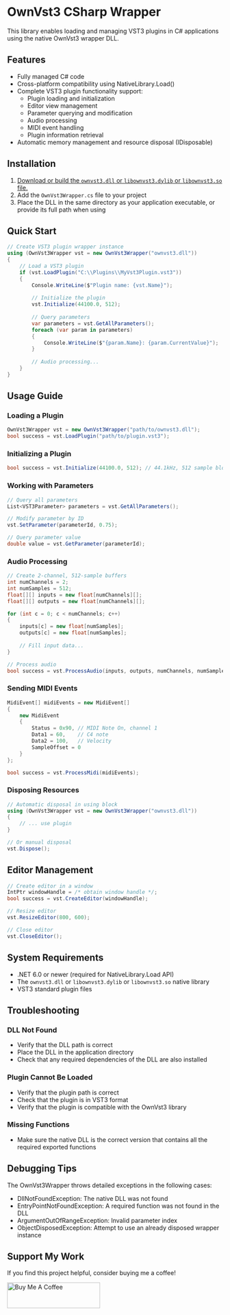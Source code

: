 # OwnVst3 CSharp Wrapper

This library enables loading and managing VST3 plugins in C# applications using the native OwnVst3 wrapper DLL.

## Features

- Fully managed C# code
- Cross-platform compatibility using NativeLibrary.Load()
- Complete VST3 plugin functionality support:
  - Plugin loading and initialization
  - Editor view management
  - Parameter querying and modification
  - Audio processing
  - MIDI event handling
  - Plugin information retrieval
- Automatic memory management and resource disposal (IDisposable)

## Installation

1. [Download or build the `ownvst3.dll` or `libownvst3.dylib` or `libownvst3.so` file.](https://github.com/ModernMube/OwnVST3/releases)
2. Add the `OwnVst3Wrapper.cs` file to your project
3. Place the DLL in the same directory as your application executable, or provide its full path when using

## Quick Start

```csharp
// Create VST3 plugin wrapper instance
using (OwnVst3Wrapper vst = new OwnVst3Wrapper("ownvst3.dll"))
{
    // Load a VST3 plugin 
    if (vst.LoadPlugin("C:\\Plugins\\MyVst3Plugin.vst3"))
    {
        Console.WriteLine($"Plugin name: {vst.Name}");
        
        // Initialize the plugin
        vst.Initialize(44100.0, 512);
        
        // Query parameters
        var parameters = vst.GetAllParameters();
        foreach (var param in parameters)
        {
            Console.WriteLine($"{param.Name}: {param.CurrentValue}");
        }
        
        // Audio processing...
    }
}
```

## Usage Guide

### Loading a Plugin

```csharp
OwnVst3Wrapper vst = new OwnVst3Wrapper("path/to/ownvst3.dll");
bool success = vst.LoadPlugin("path/to/plugin.vst3");
```

### Initializing a Plugin

```csharp
bool success = vst.Initialize(44100.0, 512); // 44.1kHz, 512 sample block size
```

### Working with Parameters

```csharp
// Query all parameters
List<VST3Parameter> parameters = vst.GetAllParameters();

// Modify parameter by ID
vst.SetParameter(parameterId, 0.75);

// Query parameter value
double value = vst.GetParameter(parameterId);
```

### Audio Processing

```csharp
// Create 2-channel, 512-sample buffers
int numChannels = 2;
int numSamples = 512;
float[][] inputs = new float[numChannels][];
float[][] outputs = new float[numChannels][];

for (int c = 0; c < numChannels; c++)
{
    inputs[c] = new float[numSamples];
    outputs[c] = new float[numSamples];
    
    // Fill input data...
}

// Process audio
bool success = vst.ProcessAudio(inputs, outputs, numChannels, numSamples);
```

### Sending MIDI Events

```csharp
MidiEvent[] midiEvents = new MidiEvent[]
{
    new MidiEvent 
    { 
        Status = 0x90, // MIDI Note On, channel 1 
        Data1 = 60,    // C4 note
        Data2 = 100,   // Velocity
        SampleOffset = 0 
    }
};

bool success = vst.ProcessMidi(midiEvents);
```

### Disposing Resources

```csharp
// Automatic disposal in using block
using (OwnVst3Wrapper vst = new OwnVst3Wrapper("ownvst3.dll"))
{
    // ... use plugin
}

// Or manual disposal
vst.Dispose();
```

## Editor Management

```csharp
// Create editor in a window
IntPtr windowHandle = /* obtain window handle */;
bool success = vst.CreateEditor(windowHandle);

// Resize editor
vst.ResizeEditor(800, 600);

// Close editor
vst.CloseEditor();
```

## System Requirements

- .NET 6.0 or newer (required for NativeLibrary.Load API)
- The `ownvst3.dll` or `libownvst3.dylib` or `libownvst3.so` native library
- VST3 standard plugin files

## Troubleshooting

### DLL Not Found
- Verify that the DLL path is correct
- Place the DLL in the application directory
- Check that any required dependencies of the DLL are also installed

### Plugin Cannot Be Loaded
- Verify that the plugin path is correct
- Check that the plugin is in VST3 format
- Verify that the plugin is compatible with the OwnVst3 library

### Missing Functions
- Make sure the native DLL is the correct version that contains all the required exported functions

## Debugging Tips

The OwnVst3Wrapper throws detailed exceptions in the following cases:
- DllNotFoundException: The native DLL was not found
- EntryPointNotFoundException: A required function was not found in the DLL
- ArgumentOutOfRangeException: Invalid parameter index
- ObjectDisposedException: Attempt to use an already disposed wrapper instance

## Support My Work

If you find this project helpful, consider buying me a coffee!

<a href="https://www.buymeacoffee.com/ModernMube" 
    target="_blank"><img src="https://cdn.buymeacoffee.com/buttons/v2/arial-yellow.png" 
    alt="Buy Me A Coffee" 
    style="height: 60px !important;width: 217px !important;" >
 </a>
